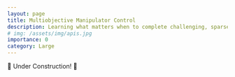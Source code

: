 ```yaml
---
layout: page
title: Multiobjective Manipulator Control
description: Learning what matters when to complete challenging, sparsely-rewarded manipulation tasks
# img: /assets/img/apis.jpg
importance: 0
category: Large
---
```


:construction: Under Construction! :construction: